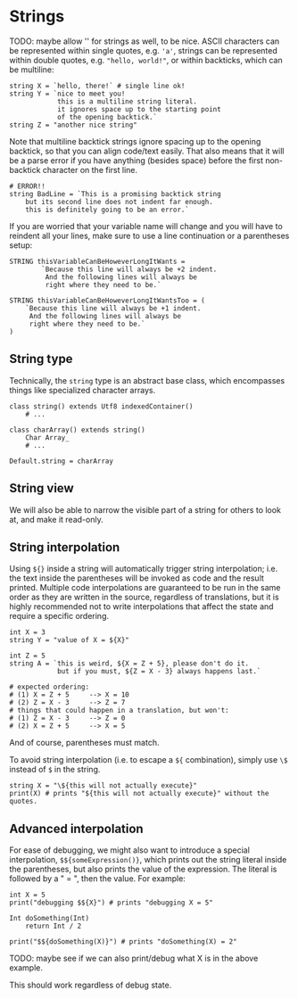 # Strings

TODO: maybe allow '' for strings as well, to be nice.
ASCII characters can be represented within single quotes, e.g. `'a'`,
strings can be represented within double quotes, e.g. `"hello, world!"`,
or within backticks, which can be multiline:

```
string X = `hello, there!` # single line ok!
string Y = `nice to meet you!
            this is a multiline string literal.
            it ignores space up to the starting point
            of the opening backtick.`
string Z = "another nice string"
```

Note that multiline backtick strings ignore spacing up to the opening
backtick, so that you can align code/text easily.  That also means
that it will be a parse error if you have anything (besides space)
before the first non-backtick character on the first line.

```
# ERROR!!
string BadLine = `This is a promising backtick string
    but its second line does not indent far enough.
    this is definitely going to be an error.`
```

If you are worried that your variable name will change and you
will have to reindent all your lines, make sure to use a line
continuation or a parentheses setup:

```
STRING thisVariableCanBeHoweverLongItWants =
        `Because this line will always be +2 indent.
         And the following lines will always be
         right where they need to be.`

STRING thisVariableCanBeHoweverLongItWantsToo = (
    `Because this line will always be +1 indent.
     And the following lines will always be
     right where they need to be.`
)
```

## String type

Technically, the `string` type is an abstract base class, which
encompasses things like specialized character arrays.

```
class string() extends Utf8 indexedContainer()
    # ...

class charArray() extends string()
    Char Array_
    # ...

Default.string = charArray
```

## String view

We will also be able to narrow the visible part of a string for
others to look at, and make it read-only.

## String interpolation

Using `${}` inside a string will automatically trigger string interpolation;
i.e. the text inside the parentheses will be invoked as code and the result printed.
Multiple code interpolations are guaranteed to be run in the same order as they
are written in the source, regardless of translations, but it is
highly recommended not to write interpolations that affect the 
state and require a specific ordering.

```
int X = 3
string Y = "value of X = ${X}"

int Z = 5
string A = `this is weird, ${X = Z + 5}, please don't do it.
            but if you must, ${Z = X - 3} always happens last.`

# expected ordering:
# (1) X = Z + 5     --> X = 10
# (2) Z = X - 3     --> Z = 7
# things that could happen in a translation, but won't:
# (1) Z = X - 3     --> Z = 0
# (2) X = Z + 5     --> X = 5
```

And of course, parentheses must match.

To avoid string interpolation (i.e. to escape a `${` combination),
simply use `\$` instead of `$` in the string.

```
string X = "\${this will not actually execute}"
print(X) # prints "${this will not actually execute}" without the quotes.
```

## Advanced interpolation

For ease of debugging, we might also want to introduce a special
interpolation, `$${someExpression()}`, which prints out the string
literal inside the parentheses, but also prints the value of the
expression.  The literal is followed by a " = ", then the value.
For example:

```
int X = 5
print("debugging $${X}") # prints "debugging X = 5"

Int doSomething(Int)
    return Int / 2

print("$${doSomething(X)}") # prints "doSomething(X) = 2"
```
TODO: maybe see if we can also print/debug what X is in the above example.

This should work regardless of debug state.
